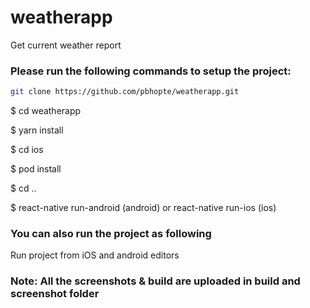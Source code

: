 # weatherapp
Get current weather report

### Please run the following commands to setup the project:

```bash
git clone https://github.com/pbhopte/weatherapp.git
```

$ cd weatherapp

$ yarn install

$ cd ios

$ pod install

$ cd ..

$ react-native run-android (android) or react-native run-ios (ios)

### You can also run the project as following
Run project from iOS and android editors

### Note: All the screenshots & build are uploaded in build and screenshot folder
